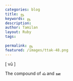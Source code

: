 ```yaml
---
categories: blog
title: வூ
keywords: வூ
description: 
author: Tamilan
layout: Ruby
tags: 
 
permalink: வூ
featured: /images/ttak-48.png
---
```

  
[ vū ]  
  
The compound of வ் and ஊ